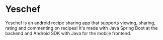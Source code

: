 # Yeschef
Yeschef is an android recipe sharing app that supports viewing, sharing, rating and commenting on recipes! It's made with Java Spring Boot at the backend and Android SDK with Java for the mobile frontend.
